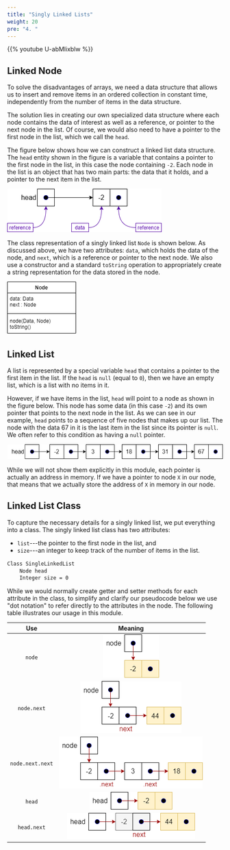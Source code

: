 ```yaml
---
title: "Singly Linked Lists"
weight: 20
pre: "4. "
---
```

{{% youtube U-abMlixblw %}}

## Linked Node

To solve the disadvantages of arrays, we need a data structure that allows us to insert and remove items in an ordered collection in constant time, independently from the number of items in the data structure.

The solution lies in creating our own specialized data structure where each node contains the data of interest as well as a reference, or pointer to the next node in the list. Of course, we would also need to have a pointer to the first node in the list, which we call the `head`.

The figure below shows how we can construct a linked list data structure. The `head` entity shown in the figure is a variable that contains a pointer to the first node in the list, in this case the node containing `-2`. Each node in the list is an object that has two main parts: the data that it holds, and a pointer to the next item in the list. 

![Linked Node](/images/9/9.4.listnode.png)
 
The class representation of a singly linked list `Node` is shown below. As discussed above, we have two attributes: `data`, which holds the data of the node, and `next`, which is a reference or pointer to the next node. We also use a constructor and a standard `toString` operation to appropriately create a string representation for the data stored in the node.

![Linked Node UML](/images/9/9.4.listnodeuml.png)
 
## Linked List

A list is represented by a special variable `head` that contains a pointer to the first item in the list. If the `head` is `null` (equal to `0`), then we have an empty list, which is a list with no items in it.

However, if we have items in the list, `head` will point to a node as shown in the figure below. This node has some data (in this case `-2`) and its own pointer that points to the next node in the list. As we can see in our example, `head` points to a sequence of five nodes that makes up our list. The node with the data 67 in it is the last item in the list since its pointer is `null`. We often refer to this condition as having a `null` pointer.

![Linked List Example](/images/9/9.4.single.png)
 
While we will not show them explicitly in this module, each pointer is actually an address in memory. If we have a pointer to node `X` in our node, that means that we actually store the address of `X` in memory in our node.

## Linked List Class

To capture the necessary details for a singly linked list, we put everything into a class. The singly linked list class has two attributes: 

* `list`---the pointer to the first node in the list, and
* `size`---an integer to keep track of the number of items in the list.

```tex
Class SingleLinkedList 
    Node head
    Integer size = 0
```

While we would normally create getter and setter methods for each attribute in the class, to simplify and clarify our pseudocode below we use "dot notation" to refer directly to the attributes in the node. The following table illustrates our usage in this module.

| Use | Meaning |
|:---:|:-------:|
| `node` | ![Node](/images/9/9.4.node.png) |  
| `node.next` | ![Node](/images/9/9.4.node.next.png) |  
| `node.next.next` | ![Node](/images/9/9.4.node.next.next.png) |  
| `head` | ![Node](/images/9/9.4.head.png) |  
| `head.next` | ![Node](/images/9/9.4.head.next.png) |  
